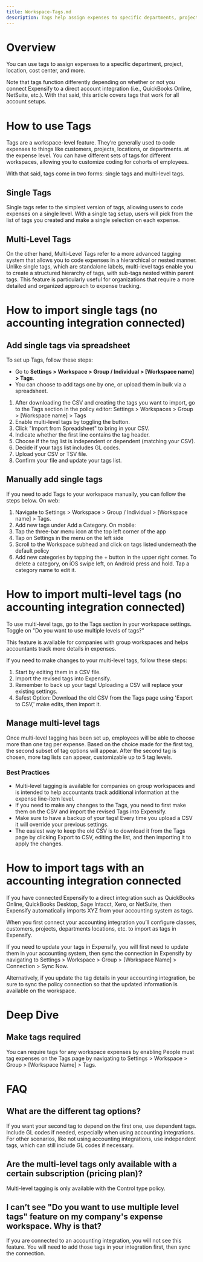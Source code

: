 ```yaml
---
title: Workspace-Tags.md
description: Tags help assign expenses to specific departments, projects, locations, cost centers and more.
---
```

# Overview
You can use tags to assign expenses to a specific department, project, location, cost center, and more. 

Note that tags function differently depending on whether or not you connect Expensify to a direct account integration (i.e., QuickBooks Online, NetSuite, etc.). With that said, this article covers tags that work for all account setups.
# How to use Tags
Tags are a workspace-level feature. They’re generally used to code expenses to things like customers, projects, locations, or departments. at the expense level. You can have different sets of tags for different workspaces, allowing you to customize coding for cohorts of employees.

With that said, tags come in two forms: single tags and multi-level tags.

## Single Tags
Single tags refer to the simplest version of tags, allowing users to code expenses on a single level. With a single tag setup, users will pick from the list of tags you created and make a single selection on each expense.
## Multi-Level Tags
On the other hand, Multi-Level Tags refer to a more advanced tagging system that allows you to code expenses in a hierarchical or nested manner. Unlike single tags, which are standalone labels, multi-level tags enable you to create a structured hierarchy of tags, with sub-tags nested within parent tags. This feature is particularly useful for organizations that require a more detailed and organized approach to expense tracking.
# How to import single tags (no accounting integration connected)
## Add single tags via spreadsheet
To set up Tags, follow these steps:
- Go to **Settings > Workspace > Group / Individual > [Workspace name] > Tags**.
- You can choose to add tags one by one, or upload them in bulk via a spreadsheet.

1. After downloading the CSV and creating the tags you want to import, go to the Tags section in the policy editor: Settings > Workspaces > Group > [Workspace name] > Tags
2. Enable multi-level tags by toggling the button.
3. Click "Import from Spreadsheet" to bring in your CSV.
4. Indicate whether the first line contains the tag header.
5. Choose if the tag list is independent or dependent (matching your CSV).
6. Decide if your tags list includes GL codes.
7. Upload your CSV or TSV file.
8. Confirm your file and update your tags list.
   
## Manually add single tags

If you need to add Tags to your workspace manually, you can follow the steps below. 
On web: 
1. Navigate to Settings > Workspace > Group / Individual > [Workspace name] > Tags. 
2. Add new tags under Add a Category.
On mobile:
1. Tap the three-bar menu icon at the top left corner of the app
2. Tap on Settings in the menu on the left side
3. Scroll to the Workspace subhead and click on tags listed underneath the default policy
4. Add new categories by tapping the + button in the upper right corner. To delete a category, on iOS swipe left, on Android press and hold. Tap a category name to edit it.
   
# How to import multi-level tags (no accounting integration connected)

To use multi-level tags, go to the Tags section in your workspace settings.
Toggle on "Do you want to use multiple levels of tags?"

This feature is available for companies with group workspaces and helps accountants track more details in expenses.

If you need to make changes to your multi-level tags, follow these steps:
1. Start by editing them in a CSV file.
2. Import the revised tags into Expensify.
3. Remember to back up your tags! Uploading a CSV will replace your existing settings.
4. Safest Option: Download the old CSV from the Tags page using 'Export to CSV,' make edits, then import it.
   
## Manage multi-level tags

Once multi-level tagging has been set up, employees will be able to choose more than one tag per expense. Based on the choice made for the first tag, the second subset of tag options will appear. After the second tag is chosen, more tag lists can appear, customizable up to 5 tag levels.

### Best Practices

- Multi-level tagging is available for companies on group workspaces and is intended to help accountants track additional information at the expense line-item level.
- If you need to make any changes to the Tags, you need to first make them on the CSV and import the revised Tags into Expensify. 
- Make sure to have a backup of your tags! Every time you upload a CSV it will override your previous settings. 
- The easiest way to keep the old CSV is to download it from the Tags page by clicking Export to CSV, editing the list, and then importing it to apply the changes.


# How to import tags with an accounting integration connected

If you have connected Expensify to a direct integration such as QuickBooks Online, QuickBooks Desktop, Sage Intacct, Xero, or NetSuite, then Expensify automatically imports XYZ from your accounting system as tags.

When you first connect your accounting integration you’ll configure classes, customers, projects, departments locations, etc. to import as tags in Expensify. 

If you need to update your tags in Expensify, you will first need to update them in your accounting system, then sync the connection in Expensify by navigating to Settings > Workspace > Group > [Workspace Name] > Connection > Sync Now.

Alternatively, if you update the tag details in your accounting integration, be sure to sync the policy connection so that the updated information is available on the workspace. 

# Deep Dive
## Make tags required
You can require tags for any workspace expenses by enabling People must tag expenses on the Tags page by navigating to Settings > Workspace > Group > [Workspace Name] > Tags.
# FAQ

## What are the different tag options? 
If you want your second tag to depend on the first one, use dependent tags. Include GL codes if needed, especially when using accounting integrations.
For other scenarios, like not using accounting integrations, use independent tags, which can still include GL codes if necessary.


## Are the multi-level tags only available with a certain subscription (pricing plan)?
Multi-level tagging is only available with the Control type policy.

## I can’t see "Do you want to use multiple level tags" feature on my company's expense workspace. Why is that?
If you are connected to an accounting integration, you will not see this feature. You will need to add those tags in your integration first, then sync the connection.



